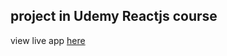 ## project in Udemy Reactjs course
view live app [here](https://powerful-basin-63042.herokuapp.com/)
